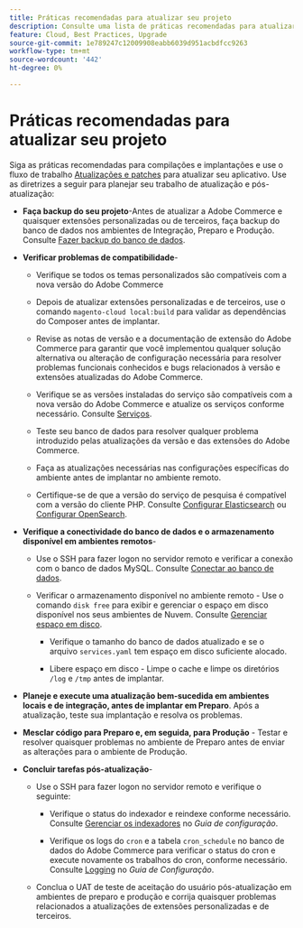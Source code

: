 ```yaml
---
title: Práticas recomendadas para atualizar seu projeto
description: Consulte uma lista de práticas recomendadas para atualizar os arquivos do projeto.
feature: Cloud, Best Practices, Upgrade
source-git-commit: 1e789247c12009908eabb6039d951acbdfcc9263
workflow-type: tm+mt
source-wordcount: '442'
ht-degree: 0%

---
```


# Práticas recomendadas para atualizar seu projeto

Siga as práticas recomendadas para compilações e implantações e use o fluxo de trabalho [Atualizações e patches](../development/commerce-version.md) para atualizar seu aplicativo. Use as diretrizes a seguir para planejar seu trabalho de atualização e pós-atualização:

- **Faça backup do seu projeto**-Antes de atualizar a Adobe Commerce e quaisquer extensões personalizadas ou de terceiros, faça backup do banco de dados nos ambientes de Integração, Preparo e Produção. Consulte [Fazer backup do banco de dados](../development/commerce-version.md#project-backup).

- **Verificar problemas de compatibilidade**-

   - Verifique se todos os temas personalizados são compatíveis com a nova versão do Adobe Commerce

   - Depois de atualizar extensões personalizadas e de terceiros, use o comando `magento-cloud local:build` para validar as dependências do Composer antes de implantar.

   - Revise as notas de versão e a documentação de extensão do Adobe Commerce para garantir que você implementou qualquer solução alternativa ou alteração de configuração necessária para resolver problemas funcionais conhecidos e bugs relacionados à versão e extensões atualizadas do Adobe Commerce.

   - Verifique se as versões instaladas do serviço são compatíveis com a nova versão do Adobe Commerce e atualize os serviços conforme necessário. Consulte [Serviços](../services/services-yaml.md).

   - Teste seu banco de dados para resolver qualquer problema introduzido pelas atualizações da versão e das extensões do Adobe Commerce.

   - Faça as atualizações necessárias nas configurações específicas do ambiente antes de implantar no ambiente remoto.

   - Certifique-se de que a versão do serviço de pesquisa é compatível com a versão do cliente PHP. Consulte [Configurar Elasticsearch](../services/elasticsearch.md) ou [Configurar OpenSearch](../services/opensearch.md).

- **Verifique a conectividade do banco de dados e o armazenamento disponível em ambientes remotos**-

   - Use o SSH para fazer logon no servidor remoto e verificar a conexão com o banco de dados MySQL. Consulte [Conectar ao banco de dados](../services/mysql.md#connect-to-the-database).

   - Verificar o armazenamento disponível no ambiente remoto - Use o comando `disk free` para exibir e gerenciar o espaço em disco disponível nos seus ambientes de Nuvem. Consulte [Gerenciar espaço em disco](../storage/manage-disk-space.md).

      - Verifique o tamanho do banco de dados atualizado e se o arquivo `services.yaml` tem espaço em disco suficiente alocado.

      - Libere espaço em disco - Limpe o cache e limpe os diretórios `/log` e `/tmp` antes de implantar.

- **Planeje e execute uma atualização bem-sucedida em ambientes locais e de integração, antes de implantar em Preparo**. Após a atualização, teste sua implantação e resolva os problemas.

- **Mesclar código para Preparo e, em seguida, para Produção** - Testar e resolver quaisquer problemas no ambiente de Preparo antes de enviar as alterações para o ambiente de Produção.

- **Concluir tarefas pós-atualização**-

   - Use o SSH para fazer logon no servidor remoto e verifique o seguinte:

      - Verifique o status do indexador e reindexe conforme necessário. Consulte [Gerenciar os indexadores](https://experienceleague.adobe.com/docs/commerce-operations/configuration-guide/cli/manage-indexers.html?lang=pt-BR) no _Guia de configuração_.

      - Verifique os logs do `cron` e a tabela `cron_schedule` no banco de dados do Adobe Commerce para verificar o status do cron e execute novamente os trabalhos do cron, conforme necessário.
Consulte [Logging](https://experienceleague.adobe.com/docs/commerce-operations/configuration-guide/cli/configure-cron-jobs.html?lang=pt-BR#logging) no _Guia de Configuração_.

   - Conclua o UAT de teste de aceitação do usuário pós-atualização em ambientes de preparo e produção e corrija quaisquer problemas relacionados a atualizações de extensões personalizadas e de terceiros.
